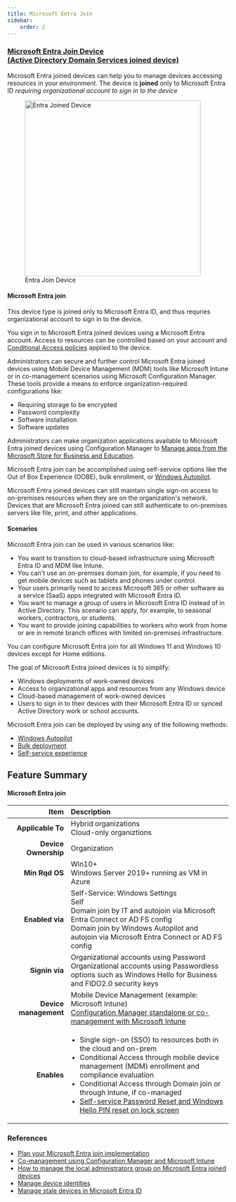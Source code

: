 ```yaml
---
title: Microsoft Entra Join
sidebar:
    order: 2
---
```


### [Microsoft Entra Join Device<br>(Active Directory Domain Services joined device)](https://learn.microsoft.com/en-us/entra/identity/devices/concept-directory-join)

Microsoft Entra joined devices can help you to manage devices accessing resources in your environment.  The device is **joined** only to Microsoft Entra ID *requiring organizational account to sign in to the device*

<figure><img src="/src/assets/Entra & AD/azure-ad-joined-device.png" width="400" alt="Entra Joined Device">Entra Join Device</figure>



#### Microsoft Entra join
This device type is joined only to Microsoft Entra ID, and thus requries organizational account to sign in to the device.

You sign in to Microsoft Entra joined devices using a Microsoft Entra account. Access to resources can be controlled based on your account and [Conditional Access policies](https://learn.microsoft.com/en-us/entra/identity/conditional-access/policy-alt-all-users-compliant-hybrid-or-mfa) applied to the device.

Administrators can secure and further control Microsoft Entra joined devices using Mobile Device Management (MDM) tools like Microsoft Intune or in co-management scenarios using Microsoft Configuration Manager. These tools provide a means to enforce organization-required configurations like:

- Requiring storage to be encrypted
- Password complexity
- Software installation
- Software updates

Administrators can make organization applications available to Microsoft Entra joined devices using Configuration Manager to [Manage apps from the Microsoft Store for Business and Education](https://learn.microsoft.com/en-us/mem/configmgr/apps/deploy-use/manage-apps-from-the-windows-store-for-business).

Microsoft Entra join can be accomplished using self-service options like the Out of Box Experience (OOBE), bulk enrollment, or [Windows Autopilot](https://learn.microsoft.com/en-us/mem/configmgr/apps/deploy-use/manage-apps-from-the-windows-store-for-business).

Microsoft Entra joined devices can still maintain single sign-on access to on-premises resources when they are on the organization's network. Devices that are Microsoft Entra joined can still authenticate to on-premises servers like file, print, and other applications.

#### Scenarios
Microsoft Entra join can be used in various scenarios like:

- You want to transition to cloud-based infrastructure using Microsoft Entra ID and MDM like Intune.
- You can't use an on-premises domain join, for example, if you need to get mobile devices such as tablets and phones under control.
- Your users primarily need to access Microsoft 365 or other software as a service (SaaS) apps integrated with Microsoft Entra ID.
- You want to manage a group of users in Microsoft Entra ID instead of in Active Directory. This scenario can apply, for example, to seasonal workers, contractors, or students.
- You want to provide joining capabilities to workers who work from home or are in remote branch offices with limited on-premises infrastructure.

You can configure Microsoft Entra join for all Windows 11 and Windows 10 devices except for Home editions.

The goal of Microsoft Entra joined devices is to simplify:

- Windows deployments of work-owned devices
- Access to organizational apps and resources from any Windows device
- Cloud-based management of work-owned devices
- Users to sign in to their devices with their Microsoft Entra ID or synced Active Directory work or school accounts.

Microsoft Entra join can be deployed by using any of the following methods:

- [Windows Autopilot](https://learn.microsoft.com/en-us/autopilot/windows-autopilot)
- [Bulk deployment](https://learn.microsoft.com/en-us/mem/intune/enrollment/windows-bulk-enroll)
- [Self-service experience](https://learn.microsoft.com/en-us/entra/identity/devices/device-join-out-of-box)

Feature Summary
---
#### Microsoft Entra join
| Item | Description |
| ---: | :--- |
| **Applicable To** | Hybrid organizations<br />Cloud-only organiztions |
| **Device Ownership** | Organization |
| **Min Rqd OS** | Win10+<br />Windows Server 2019+ running as VM in Azure |
| **Enabled via** | Self-Service: Windows Settings<br>Self<br />Domain join by IT and autojoin via Microsoft Entra Connect or AD FS config<br />Domain join by Windows Autopilot and autojoin via Microsoft Entra Connect or AD FS config |
| **Signin via** | Organizational accounts using Password<br />Organizational accounts using Passwordless options such as Windows Hello for Business and FIDO2.0 security keys |
| **Device management** | Mobile Device Management (example: Microsoft Intune)<br />[Configuration Manager standalone or co-management with Microsoft Intune](https://learn.microsoft.com/en-us/mem/configmgr/comanage/overview) |
| **Enables** | <ul style="padding-left: 2ch;"><li>Single sign-on (SSO) to resources both in the cloud and on-prem</li><li>Conditional Access through mobile device management (MDM) enrollment and compliance evaluation</li><li>Conditional Access through Domain join or through Intune, if co-managed</li><li>[Self-service Password Reset and Windows Hello PIN reset on lock screen](https://learn.microsoft.com/en-us/entra/identity/authentication/howto-sspr-windows)</li></ul> |


### References
- [Plan your Microsoft Entra join implementation](https://learn.microsoft.com/en-us/entra/identity/devices/device-join-plan)
- [Co-management using Configuration Manager and Microsoft Intune](https://learn.microsoft.com/en-us/mem/configmgr/comanage/overview)
- [How to manage the local administrators group on Microsoft Entra joined devices](https://learn.microsoft.com/en-us/entra/identity/devices/assign-local-admin)
- [Manage device identities](https://learn.microsoft.com/en-us/entra/identity/devices/manage-device-identities)
- [Manage stale devices in Microsoft Entra ID](https://learn.microsoft.com/en-us/entra/identity/devices/manage-stale-devices)

